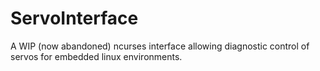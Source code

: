 # ServoInterface

A WIP (now abandoned) ncurses interface allowing diagnostic control of servos for embedded linux environments.
